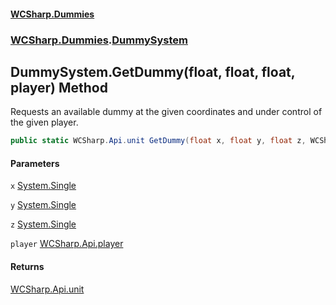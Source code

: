 #### [WCSharp.Dummies](README.md 'README')
### [WCSharp.Dummies](WCSharp.Dummies.md 'WCSharp.Dummies').[DummySystem](WCSharp.Dummies.DummySystem.md 'WCSharp.Dummies.DummySystem')

## DummySystem.GetDummy(float, float, float, player) Method

Requests an available dummy at the given coordinates and under control of the given player.

```csharp
public static WCSharp.Api.unit GetDummy(float x, float y, float z, WCSharp.Api.player player);
```
#### Parameters

<a name='WCSharp.Dummies.DummySystem.GetDummy(float,float,float,WCSharp.Api.player).x'></a>

`x` [System.Single](https://docs.microsoft.com/en-us/dotnet/api/System.Single 'System.Single')

<a name='WCSharp.Dummies.DummySystem.GetDummy(float,float,float,WCSharp.Api.player).y'></a>

`y` [System.Single](https://docs.microsoft.com/en-us/dotnet/api/System.Single 'System.Single')

<a name='WCSharp.Dummies.DummySystem.GetDummy(float,float,float,WCSharp.Api.player).z'></a>

`z` [System.Single](https://docs.microsoft.com/en-us/dotnet/api/System.Single 'System.Single')

<a name='WCSharp.Dummies.DummySystem.GetDummy(float,float,float,WCSharp.Api.player).player'></a>

`player` [WCSharp.Api.player](https://docs.microsoft.com/en-us/dotnet/api/WCSharp.Api.player 'WCSharp.Api.player')

#### Returns
[WCSharp.Api.unit](https://docs.microsoft.com/en-us/dotnet/api/WCSharp.Api.unit 'WCSharp.Api.unit')